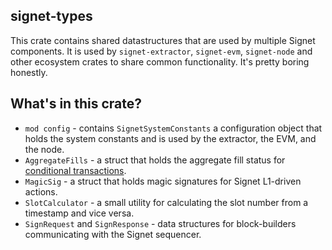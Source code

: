 ## signet-types

This crate contains shared datastructures that are used by multiple Signet
components. It is used by `signet-extractor`, `signet-evm`, `signet-node` and
other ecosystem crates to share common functionality. It's pretty boring
honestly.

## What's in this crate?

- `mod config` - contains `SignetSystemConstants` a configuration object that
  holds the system constants and is used by the extractor, the EVM, and the
  node.
- `AggregateFills` - a struct that holds the aggregate fill status for
  [conditional transactions].
- `MagicSig` - a struct that holds magic signatures for Signet L1-driven
  actions.
- `SlotCalculator` - a small utility for calculating the slot number from a
  timestamp and vice versa.
- `SignRequest` and `SignResponse` - data structures for block-builders
  communicating with the Signet sequencer.

[conditional transactions]: https://docs.signet.sh/learn-about-signet/cross-chain-transfers-on-signet

